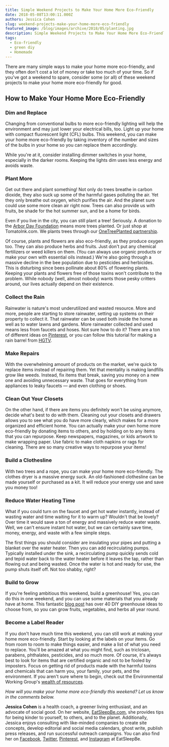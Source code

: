 ```yaml
---
title: Simple Weekend Projects to Make Your Home More Eco-Friendly
date: 2018-05-08T13:00:11.000Z
authors: Jessica Cohen
slug: weekend-projects-make-your-home-more-eco-friendly
featured_image: /blog/images/archive/2018/05/planting.jpg
description: Simple Weekend Projects to Make Your Home More Eco-Friendly
tags:
  - Eco-friendly
  - green diy
  - Homemade
---
```

There are many simple ways to make your home more eco-friendly, and they often don't cost a lot of money or take too much of your time. So if you've got a weekend to spare, consider some (or all) of these weekend projects to make your home more eco-friendly for good.

## How to Make Your Home More Eco-Friendly

### Dim and Replace

Changing from conventional bulbs to more eco-friendly lighting will help the environment and may just lower your electrical bills, too. Light up your home with compact fluorescent light (CFL) bulbs. This weekend, you can make your home more eco-friendly by taking inventory of the number and sizes of the bulbs in your home so you can replace them accordingly.

While you're at it, consider installing dimmer switches in your home, especially in the darker rooms. Keeping the lights dim uses less energy and avoids waste.

### Plant More

Get out there and plant something! Not only do trees breathe in carbon dioxide, they also suck up some of the harmful gases polluting the air. Yet they only breathe out oxygen, which purifies the air. And the planet sure could use some more clean air right now. Trees can also provide us with fruits, be shade for the hot summer sun, and be a home for birds.

Even if you live in the city, you can still plant a tree! Seriously. A donation to the [Arbor Day Foundation](https://www.arborday.org/) means more trees planted. Or just shop at TomatoInk.com. We plants trees through our [OneTreePlanted partnership](https://www.tomatoink.com/).

Of course, plants and flowers are also eco-friendly, as they produce oxygen too. They can also produce herbs and fruits. Just don't put any chemical fertilizers or weed killers on them. (You can always use organic products or make your own with essential oils instead.) We're also going through a massive decline in the bee population due to pesticides and herbicides. This is disturbing since bees pollinate about 80% of flowering plants. Keeping your plants and flowers free of those toxins won't contribute to the problem. While nobody (well, almost nobody) wants those pesky critters around, our lives actually depend on their existence.

### Collect the Rain

Rainwater is nature's most underutilized and wasted resource. More and more, people are starting to store rainwater, setting up systems on their property to collect it. That rainwater can be used both inside the home as well as to water lawns and gardens. More rainwater collected and used means less from faucets and hoses. Not sure how to do it? There are a ton of different ideas on [Pinterest](https://www.pinterest.com/search/pins/?q=rain%20barrel), or you can follow this tutorial for making a rain barrel from [HGTV](http://www.hgtv.com/outdoors/gardens/planting-and-maintenance/how-to-make-a-rain-barrel-pictures?soc=pinterest&crlt.pid=camp.nKmQA5zUpHLc).

### Make Repairs

With the overwhelming amount of products on the market, we're quick to replace items instead of repairing them. Yet that mentality is making landfills grow like weeds. Instead, fix items that break, saving you money on a new one and avoiding unnecessary waste. That goes for everything from appliances to leaky faucets — and even clothing or shoes.

### Clean Out Your Closets

On the other hand, if there are items you definitely won't be using anymore, decide what's best to do with them. Cleaning out your closets and drawers allows you to see what you do have more clearly, which makes for a more organized and efficient home. You can actually make your own home more eco-friendly by donating items to others, and by holding on to any items that you can repurpose. Keep newspapers, magazines, or kids artwork to make wrapping paper. Use fabric to make cloth napkins or rags for cleaning. There are so many creative ways to repurpose your items!

### Build a Clothesline

With two trees and a rope, you can make your home more eco-friendly. The clothes dryer is a massive energy suck. An old-fashioned clothesline can be made yourself or purchased as a kit. It will reduce your energy use and save you money too!

### Reduce Water Heating Time

What if you could turn on the faucet and get hot water instantly, instead of wasting water and time waiting for it to warm up? Wouldn't that be lovely? Over time it would save a ton of energy and massively reduce water waste. Well, we can't ensure instant hot water, but we can certainly save time, money, energy, and waste with a few simple steps.

The first things you should consider are insulating your pipes and putting a blanket over the water heater. Then you can add recirculating pumps. Typically installed under the sink, a recirculating pump quickly sends cold and tepid water back to the water heater before it leaves the tap, rather than flowing out and being wasted. Once the water is hot and ready for use, the pump shuts itself off. Not too shabby, right?

### Build to Grow

If you're feeling ambitious this weekend, build a greenhouse! Yes, you can do this in one weekend, and you can use some materials that you already have at home. This fantastic [blog post](https://www.apieceofrainbow.com/21-amazing-diy-greenhouses/) has over 40 DIY greenhouse ideas to choose from, so you can grow fruits, vegetables, and herbs all year round.

### Become a Label Reader

If you don't have much time this weekend, you can still work at making your home more eco-friendly. Start by looking at the labels on your items. Go from room to room to make things easier, and make a list of what you need to replace. You'll be amazed at what you might find, such as triclosan, parabens, phthalates, pesticides, and so much more. Of course, it's always best to look for items that are certified organic and not to be fooled by imposters. Focus on getting rid of products made with the harmful toxins and chemicals that can harm you, your family, your pets, and the environment. If you aren't sure where to begin, check out the Environmental Working Group's [wealth of resources](https://www.ewg.org/).

*How will you make your home more eco-friendly this weekend? Let us know in the comments below.*

**Jessica Cohen** is a health coach, a greener living enthusiast, and an advocate of social good. On her website, [EatSleepBe.com](http://eatsleepbe.com/), she provides tips for being kinder to yourself, to others, and to the planet. Additionally, Jessica enjoys consulting with like-minded companies to create site concepts, develop editorial and social media calendars, ghost write, publish press releases, and run successful outreach campaigns. You can also find her on [Facebook](http://facebook.com/eatsleepbe), [Twitter](http://twitter.com/eatsleepbe), [Pinterest](http://pinterest.com/eatsleepbe), and [Instagram](http://instagram.com/eatsleepbe) at EatSleepBe.